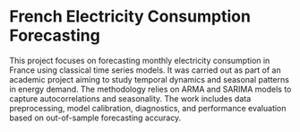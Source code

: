 # French Electricity Consumption Forecasting

This project focuses on forecasting monthly electricity consumption in France using classical time series models. It was carried out as part of an academic project aiming to study temporal dynamics and seasonal patterns in energy demand. The methodology relies on ARMA and SARIMA models to capture autocorrelations and seasonality. The work includes data preprocessing, model calibration, diagnostics, and performance evaluation based on out-of-sample forecasting accuracy.